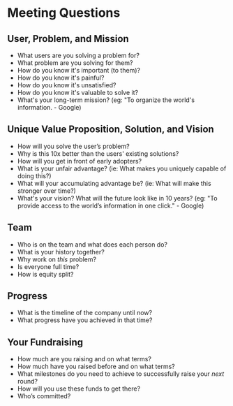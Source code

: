 # Meeting Questions

## User, Problem, and Mission
- What users are you solving a problem for?
- What problem are you solving for them?
- How do you know it's important (to them)?
- How do you know it's painful?
- How do you know it's unsatisfied?
- How do you know it's valuable to solve it?
- What's your long-term mission? (eg: "To organize the world's information. - Google)

## Unique Value Proposition, Solution, and Vision
- How will you solve the user’s problem?
- Why is this 10x better than the users' existing solutions?
- How will you get in front of early adopters?
- What is your unfair advantage? (ie: What makes you uniquely capable of doing this?)
- What will your accumulating advantage be? (ie: What will make this stronger over time?)
- What's your vision? What will the future look like in 10 years? (eg: "To provide access to the world’s information in one click." - Google)

## Team
- Who is on the team and what does each person do?
- What is your history together?
- Why work on _this_ problem?
- Is everyone full time?
- How is equity split?

## Progress
- What is the timeline of the company until now?
- What progress have you achieved in that time?

## Your Fundraising
- How much are you raising and on what terms?
- How much have you raised before and on what terms?
- What milestones do you need to achieve to successfully raise your _next_ round?
- How will you use these funds to get there?
- Who’s committed?